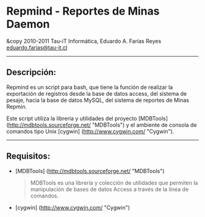 Repmind - Reportes de Minas Daemon
==================================

&copy 2010-2011 Tau-iT Informática, Eduardo A. Farías Reyes <eduardo.farias@tau-it.cl>

--------------------------------------------------------

Descripción:
------------

Repmind es un script para bash, que tiene la función de realizar la exportación de registros desde la base de datos access, del sistema de pesaje, hacia la base de datos MySQL, del sistema de reportes de Minas Repmin.

Este script utiliza la librería y utilidades del proyecto [MDBTools] (http://mdbtools.sourceforge.net/ "MDBTools") y el ambiente de consola de comandos tipo Unix [cygwin] (http://www.cygwin.com/ "Cygwin").

--------------------------------------------------------

Requisitos:
-----------

* [MDBTools] (http://mdbtools.sourceforge.net/ "MDBTools") 
	>MDBTools es una librería y colección de utilidades que permiten la manipulación
	>de bases de datos Access a través de la línea de comandos.
	>
* [cygwin] (http://www.cygwin.com/ "Cygwin")
 
